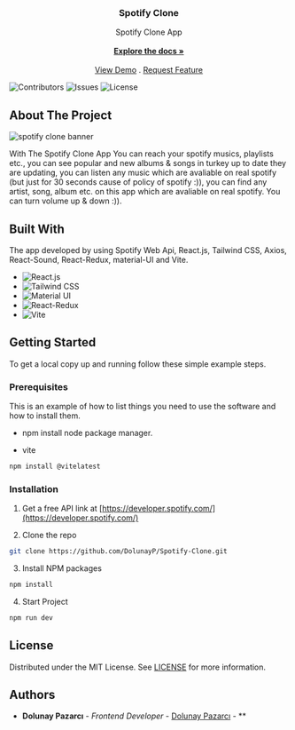 <br/>
<p align="center">
  <h3 align="center"> Spotify Clone </h3>

  <p align="center">
    Spotify Clone App
    <br/>
    <br/>
    <a href="https://github.com/DolunayP/Spotify-Clone"><strong>Explore the docs »</strong></a>
    <br/>
    <br/>
    <a href="https://spotifyclonedolunay.netlify.app">View Demo</a>
    .
    <a href="https://github.com/DolunayP/Spotify-Clone/issues">Request Feature</a>
  </p>
</p>

![Contributors](https://img.shields.io/github/contributors/DolunayP/Spotify-Clone?color=dark-green) ![Issues](https://img.shields.io/github/issues/DolunayP/Spotify-Clone) ![License](https://img.shields.io/github/license/DolunayP/Spotify-Clone) 

## About The Project

![spotify clone banner](https://github.com/DolunayP/Spotify-Clone/assets/121766587/4503f64a-9081-4f75-826b-6b80d285a944)

With The Spotify Clone App You can reach your spotify musics, playlists etc., you can see popular and new albums & songs in turkey up to date they are updating, you can listen any music which are avaliable on real spotify (but just for 30 seconds cause of policy of spotify :)), you can find any artist, song, album etc. on this app which are avaliable on real spotify. You can turn volume up & down :)).

## Built With

The app developed by using Spotify Web Api, React.js, Tailwind CSS, Axios, React-Sound, React-Redux, material-UI and Vite.
* ![React.js](https://img.shields.io/badge/React-20232A?style=for-the-badge&logo=react&logoColor=61DAFB)
* ![Tailwind CSS](https://img.shields.io/badge/Tailwind_CSS-38B2AC?style=for-the-badge&logo=tailwind-css&logoColor=white)
* ![Material UI](https://img.shields.io/badge/Material--UI-0081CB?style=for-the-badge&logo=material-ui&logoColor=white)
* ![React-Redux](https://img.shields.io/badge/Redux-593D88?style=for-the-badge&logo=redux&logoColor=white)
* ![Vite](https://img.shields.io/badge/vite-%23646CFF.svg?style=for-the-badge&logo=vite&logoColor=white)

## Getting Started

To get a local copy up and running follow these simple example steps.

### Prerequisites

This is an example of how to list things you need to use the software and how to install them.

* npm
install node package manager.

* vite
```sh
npm install @vitelatest
```

### Installation

1. Get a free API link at [https://developer.spotify.com/](https://developer.spotify.com/)

2. Clone the repo

```sh
git clone https://github.com/DolunayP/Spotify-Clone.git
```

3. Install NPM packages

```sh
npm install
```
4. Start Project

```sh
npm run dev
```

## License

Distributed under the MIT License. See [LICENSE](https://github.com/DolunayP/Spotify-Clone/blob/master/LICENSE.md) for more information.

## Authors

* **Dolunay Pazarcı** - *Frontend Developer* - [Dolunay Pazarcı](https://github.com/DolunayP) - **
